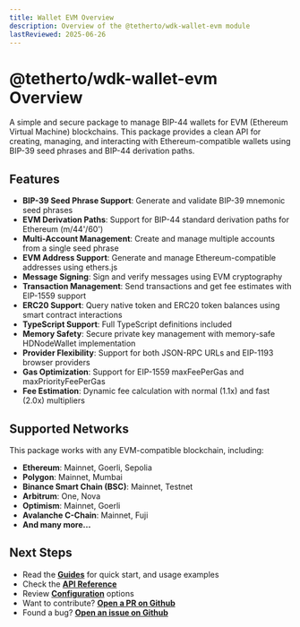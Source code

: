 ```yaml
---
title: Wallet EVM Overview
description: Overview of the @tetherto/wdk-wallet-evm module
lastReviewed: 2025-06-26
---
```


# @tetherto/wdk-wallet-evm Overview

A simple and secure package to manage BIP-44 wallets for EVM (Ethereum Virtual Machine) blockchains. This package provides a clean API for creating, managing, and interacting with Ethereum-compatible wallets using BIP-39 seed phrases and BIP-44 derivation paths.


## Features

- **BIP-39 Seed Phrase Support**: Generate and validate BIP-39 mnemonic seed phrases
- **EVM Derivation Paths**: Support for BIP-44 standard derivation paths for Ethereum (m/44'/60')
- **Multi-Account Management**: Create and manage multiple accounts from a single seed phrase
- **EVM Address Support**: Generate and manage Ethereum-compatible addresses using ethers.js
- **Message Signing**: Sign and verify messages using EVM cryptography
- **Transaction Management**: Send transactions and get fee estimates with EIP-1559 support
- **ERC20 Support**: Query native token and ERC20 token balances using smart contract interactions
- **TypeScript Support**: Full TypeScript definitions included
- **Memory Safety**: Secure private key management with memory-safe HDNodeWallet implementation
- **Provider Flexibility**: Support for both JSON-RPC URLs and EIP-1193 browser providers
- **Gas Optimization**: Support for EIP-1559 maxFeePerGas and maxPriorityFeePerGas
- **Fee Estimation**: Dynamic fee calculation with normal (1.1x) and fast (2.0x) multipliers

## Supported Networks

This package works with any EVM-compatible blockchain, including:

- **Ethereum**: Mainnet, Goerli, Sepolia
- **Polygon**: Mainnet, Mumbai
- **Binance Smart Chain (BSC)**: Mainnet, Testnet
- **Arbitrum**: One, Nova
- **Optimism**: Mainnet, Goerli
- **Avalanche C-Chain**: Mainnet, Fuji
- **And many more...**


## Next Steps

- Read the **[Guides](guides.md)** for quick start, and usage examples
- Check the **[API Reference](api-reference.md)**
- Review **[Configuration](configuration.md)** options
- Want to contribute? **[Open a PR on Github](https://github.com/tetherto/wdk-wallet-evm)**
- Found a bug? **[Open an issue on Github](https://github.com/tetherto/wdk-wallet-evm/issues)** 
